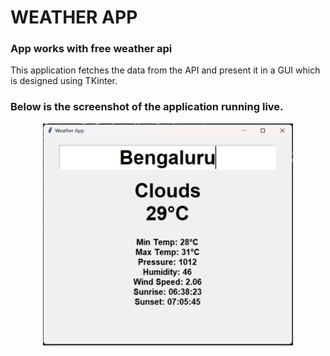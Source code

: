 # WEATHER APP
### App works with free weather api

This application fetches the data from the API and present it in a GUI which is designed using TKinter.

### Below is the screenshot of the application running live.
<!--
![GUI interface of Weather app](https://github.com/keshav-chandra/Weather-app/blob/4d9739be950a49777c28eccbf805d40b050900c7/weatherapp.png)
-->
<div align="center">
<img src ="https://github.com/keshav-chandra/Weather-app/blob/4d9739be950a49777c28eccbf805d40b050900c7/weatherapp.png" alt="GUI interface of Weather app" width=400 />
</div>
